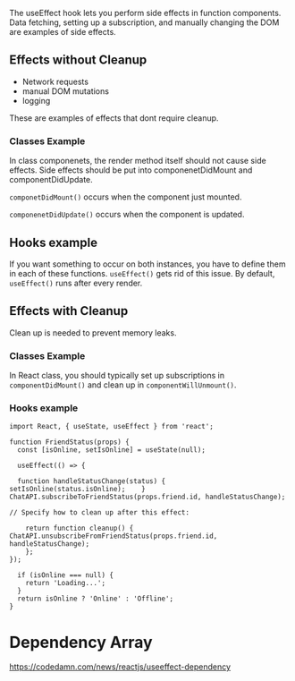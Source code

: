 The useEffect hook lets you perform side effects in function components. Data fetching, setting up a subscription, and manually changing the DOM are examples of side effects.

## Effects without Cleanup

- Network requests
- manual DOM mutations
- logging

These are examples of effects that dont require cleanup.

### Classes Example
In class componenets, the render method itself should not cause side effects. Side effects should be put into componenetDidMount and componentDidUpdate.

`componetDidMount()` occurs when the component just mounted.

`componenetDidUpdate()` occurs when the component is updated.

## Hooks example

If you want something to occur on both instances, you have to define them in each of these functions. `useEffect()` gets rid of this issue. By default, `useEffect()` runs after every render.

## Effects with Cleanup
Clean up is needed to prevent memory leaks.

### Classes Example
 In React class, you should typically set up subscriptions in `componentDidMount()` and clean up in `componentWillUnmount()`.

### Hooks example

``` JS
import React, { useState, useEffect } from 'react';

function FriendStatus(props) {
  const [isOnline, setIsOnline] = useState(null);

  useEffect(() => {  
    
  function handleStatusChange(status) {      setIsOnline(status.isOnline);    }    ChatAPI.subscribeToFriendStatus(props.friend.id, handleStatusChange);   

// Specify how to clean up after this effect:

	return function cleanup() {      ChatAPI.unsubscribeFromFriendStatus(props.friend.id, handleStatusChange);    
	};  
});

  if (isOnline === null) {
    return 'Loading...';
  }
  return isOnline ? 'Online' : 'Offline';
}
```

# Dependency Array
https://codedamn.com/news/reactjs/useeffect-dependency
